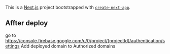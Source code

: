 This is a [Next.js](https://nextjs.org/) project bootstrapped with [`create-next-app`](https://github.com/vercel/next.js/tree/canary/packages/create-next-app).

## Affter deploy
go to
https://console.firebase.google.com/u/0/project/[projectId]/authentication/settings
Add deployed domain to Authorized domains



